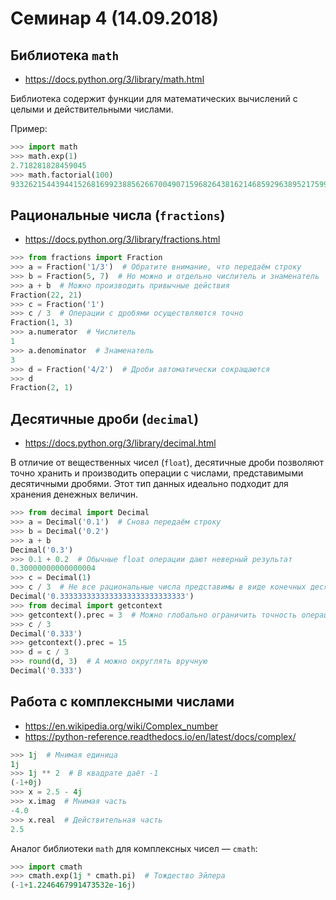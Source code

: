 # Семинар 4 (14.09.2018)
## Библиотека `math`
* https://docs.python.org/3/library/math.html

Библиотека содержит функции для математических вычислений с целыми и действительными числами.

Пример:
```python
>>> import math
>>> math.exp(1)
2.718281828459045
>>> math.factorial(100)
93326215443944152681699238856266700490715968264381621468592963895217599993229915608941463976156518286253697920827223758251185210916864000000000000000000000000
```

## Рациональные числа (`fractions`)
* https://docs.python.org/3/library/fractions.html

```python
>>> from fractions import Fraction
>>> a = Fraction('1/3')  # Обратите внимание, что передаём строку
>>> b = Fraction(5, 7)  # Но можно и отдельно числитель и знаменатель
>>> a + b  # Можно производить привычные действия
Fraction(22, 21)
>>> c = Fraction('1')
>>> c / 3  # Операции с дробями осуществляются точно
Fraction(1, 3)
>>> a.numerator  # Числитель
1
>>> a.denominator  # Знаменатель
3
>>> d = Fraction('4/2')  # Дроби автоматически сокращаются
>>> d
Fraction(2, 1)
```

## Десятичные дроби (`decimal`)
* https://docs.python.org/3/library/decimal.html

В отличие от вещественных чисел (`float`), десятичные дроби позволяют точно хранить и производить операции с числами, представимыми десятичными дробями. Этот тип данных идеально подходит для хранения денежных величин.

```python
>>> from decimal import Decimal
>>> a = Decimal('0.1')  # Снова передаём строку
>>> b = Decimal('0.2')
>>> a + b
Decimal('0.3')
>>> 0.1 + 0.2  # Обычные float операции дают неверный результат
0.30000000000000004
>>> c = Decimal(1)
>>> c / 3  # Не все рациональные числа представимы в виде конечных десятичных дробей
Decimal('0.3333333333333333333333333333')
>>> from decimal import getcontext
>>> getcontext().prec = 3  # Можно глобально ограничить точность операций
>>> c / 3
Decimal('0.333')
>>> getcontext().prec = 15
>>> d = c / 3
>>> round(d, 3)  # А можно округлять вручную
Decimal('0.333')
```


## Работа с комплексными числами
* https://en.wikipedia.org/wiki/Complex_number
* https://python-reference.readthedocs.io/en/latest/docs/complex/

```python
>>> 1j  # Мнимая единица
1j
>>> 1j ** 2  # В квадрате даёт -1
(-1+0j)
>>> x = 2.5 - 4j
>>> x.imag  # Мнимая часть
-4.0
>>> x.real  # Действительная часть
2.5
```

Аналог библиотеки `math` для комплексных чисел — `cmath`:
```python
>>> import cmath
>>> cmath.exp(1j * cmath.pi)  # Тождество Эйлера
(-1+1.2246467991473532e-16j)
```
